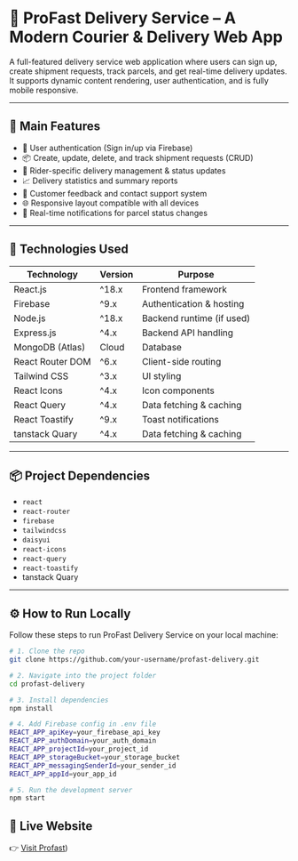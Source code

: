 # 🚚 ProFast Delivery Service – A Modern Courier & Delivery Web App

A full-featured delivery service web application where users can sign up, create shipment requests, track parcels, and get real-time delivery updates. It supports dynamic content rendering, user authentication, and is fully mobile responsive.

---

## 🌟 Main Features

- 🔐 User authentication (Sign in/up via Firebase)  
- 📦 Create, update, delete, and track shipment requests (CRUD)  
- 🛵 Rider-specific delivery management & status updates  
- 📈 Delivery statistics and summary reports  
- 💬 Customer feedback and contact support system  
- 🌐 Responsive layout compatible with all devices  
- 🔔 Real-time notifications for parcel status changes

---

## 🧰 Technologies Used

| Technology       | Version | Purpose                         |
|------------------|---------|--------------------------------|
| React.js         | ^18.x   | Frontend framework             |
| Firebase         | ^9.x    | Authentication & hosting       |
| Node.js          | ^18.x   | Backend runtime (if used)       |
| Express.js       | ^4.x    | Backend API handling           |
| MongoDB (Atlas)  | Cloud   | Database                      |
| React Router DOM | ^6.x    | Client-side routing            |
| Tailwind CSS     | ^3.x    | UI styling                    |
| React Icons      | ^4.x    | Icon components                |
| React Query      | ^4.x    | Data fetching & caching        |
| React Toastify   | ^9.x    | Toast notifications            |
| tanstack Quary   | ^4.x    | Data fetching & caching        |

---

## 📦 Project Dependencies

- `react`  
- `react-router`  
- `firebase`  
- `tailwindcss`  
- `daisyui`  
- `react-icons`  
- `react-query`  
- `react-toastify`
- tanstack Quary 

---

## ⚙️ How to Run Locally

Follow these steps to run ProFast Delivery Service on your local machine:

```bash
# 1. Clone the repo
git clone https://github.com/your-username/profast-delivery.git

# 2. Navigate into the project folder
cd profast-delivery

# 3. Install dependencies
npm install

# 4. Add Firebase config in .env file
REACT_APP_apiKey=your_firebase_api_key
REACT_APP_authDomain=your_auth_domain
REACT_APP_projectId=your_project_id
REACT_APP_storageBucket=your_storage_bucket
REACT_APP_messagingSenderId=your_sender_id
REACT_APP_appId=your_app_id

# 5. Run the development server
npm start

```

## 🔗 Live Website
👉 [Visit Profast](https://profast-22ef5.web.app/))

